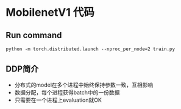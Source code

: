 # MobilenetV1 代码
## Run command
```python -m torch.distributed.launch --nproc_per_node=2 train.py ```
## DDP简介
* 分布式的model在多个进程中始终保持参数一致，互相影响
* 数据分配，每个进程获得batch中的一份数据
* 只需要在一个进程上evaluation就OK
  
